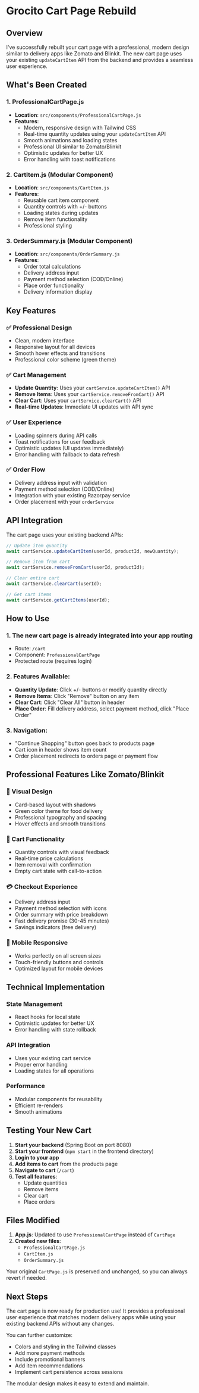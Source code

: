 # Grocito Cart Page Rebuild

## Overview
I've successfully rebuilt your cart page with a professional, modern design similar to delivery apps like Zomato and Blinkit. The new cart page uses your existing `updateCartItem` API from the backend and provides a seamless user experience.

## What's Been Created

### 1. ProfessionalCartPage.js
- **Location**: `src/components/ProfessionalCartPage.js`
- **Features**:
  - Modern, responsive design with Tailwind CSS
  - Real-time quantity updates using your `updateCartItem` API
  - Smooth animations and loading states
  - Professional UI similar to Zomato/Blinkit
  - Optimistic updates for better UX
  - Error handling with toast notifications

### 2. CartItem.js (Modular Component)
- **Location**: `src/components/CartItem.js`
- **Features**:
  - Reusable cart item component
  - Quantity controls with +/- buttons
  - Loading states during updates
  - Remove item functionality
  - Professional styling

### 3. OrderSummary.js (Modular Component)
- **Location**: `src/components/OrderSummary.js`
- **Features**:
  - Order total calculations
  - Delivery address input
  - Payment method selection (COD/Online)
  - Place order functionality
  - Delivery information display

## Key Features

### ✅ Professional Design
- Clean, modern interface
- Responsive layout for all devices
- Smooth hover effects and transitions
- Professional color scheme (green theme)

### ✅ Cart Management
- **Update Quantity**: Uses your `cartService.updateCartItem()` API
- **Remove Items**: Uses your `cartService.removeFromCart()` API
- **Clear Cart**: Uses your `cartService.clearCart()` API
- **Real-time Updates**: Immediate UI updates with API sync

### ✅ User Experience
- Loading spinners during API calls
- Toast notifications for user feedback
- Optimistic updates (UI updates immediately)
- Error handling with fallback to data refresh

### ✅ Order Flow
- Delivery address input with validation
- Payment method selection (COD/Online)
- Integration with your existing Razorpay service
- Order placement with your `orderService`

## API Integration

The cart page uses your existing backend APIs:

```javascript
// Update item quantity
await cartService.updateCartItem(userId, productId, newQuantity);

// Remove item from cart
await cartService.removeFromCart(userId, productId);

// Clear entire cart
await cartService.clearCart(userId);

// Get cart items
await cartService.getCartItems(userId);
```

## How to Use

### 1. The new cart page is already integrated into your app routing
- Route: `/cart`
- Component: `ProfessionalCartPage`
- Protected route (requires login)

### 2. Features Available:
- **Quantity Update**: Click +/- buttons or modify quantity directly
- **Remove Items**: Click "Remove" button on any item
- **Clear Cart**: Click "Clear All" button in header
- **Place Order**: Fill delivery address, select payment method, click "Place Order"

### 3. Navigation:
- "Continue Shopping" button goes back to products page
- Cart icon in header shows item count
- Order placement redirects to orders page or payment flow

## Professional Features Like Zomato/Blinkit

### 🎨 Visual Design
- Card-based layout with shadows
- Green color theme for food delivery
- Professional typography and spacing
- Hover effects and smooth transitions

### 🛒 Cart Functionality
- Quantity controls with visual feedback
- Real-time price calculations
- Item removal with confirmation
- Empty cart state with call-to-action

### 💳 Checkout Experience
- Delivery address input
- Payment method selection with icons
- Order summary with price breakdown
- Fast delivery promise (30-45 minutes)
- Savings indicators (free delivery)

### 📱 Mobile Responsive
- Works perfectly on all screen sizes
- Touch-friendly buttons and controls
- Optimized layout for mobile devices

## Technical Implementation

### State Management
- React hooks for local state
- Optimistic updates for better UX
- Error handling with state rollback

### API Integration
- Uses your existing cart service
- Proper error handling
- Loading states for all operations

### Performance
- Modular components for reusability
- Efficient re-renders
- Smooth animations

## Testing Your New Cart

1. **Start your backend** (Spring Boot on port 8080)
2. **Start your frontend** (`npm start` in the frontend directory)
3. **Login to your app**
4. **Add items to cart** from the products page
5. **Navigate to cart** (`/cart`)
6. **Test all features**:
   - Update quantities
   - Remove items
   - Clear cart
   - Place orders

## Files Modified

1. **App.js**: Updated to use `ProfessionalCartPage` instead of `CartPage`
2. **Created new files**:
   - `ProfessionalCartPage.js`
   - `CartItem.js`
   - `OrderSummary.js`

Your original `CartPage.js` is preserved and unchanged, so you can always revert if needed.

## Next Steps

The cart page is now ready for production use! It provides a professional user experience that matches modern delivery apps while using your existing backend APIs without any changes.

You can further customize:
- Colors and styling in the Tailwind classes
- Add more payment methods
- Include promotional banners
- Add item recommendations
- Implement cart persistence across sessions

The modular design makes it easy to extend and maintain.